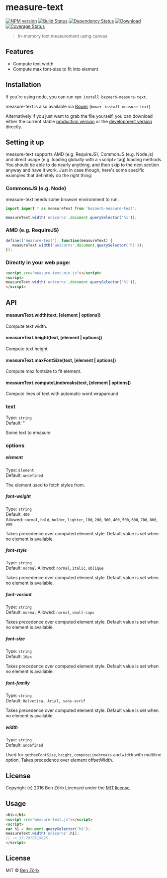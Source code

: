 # measure-text
[![NPM version][npm-image]][npm-url] [![Build Status][travis-image]][travis-url] [![Dependency Status][depstat-image]][depstat-url] [![Download][dlcounter-image]][dlcounter-url] [![Coverage Status][coveralls-image]][coveralls-url]

> In-memory text measurement using canvas

## Features

* Compute text width
* Compute max font-size to fit into element

## Installation

If you're using node, you can run `npm install bezoerb-measure-text`.

measure-text is also available via [Bower](https://github.com/bower/bower) (`bower install measure-text`)

Alternatively if you just want to grab the file yourself, you can download either the current stable [production version][min] or the [development version][max] directly.

[min]: https://raw.github.com/bezoerb/measure-text/master/dist/measure-text.min.js
[max]: https://raw.github.com/bezoerb/measure-text/master/dist/measure-text.js

## Setting it up

measure-text supports AMD (e.g. RequireJS), CommonJS (e.g. Node.js) and direct usage (e.g. loading globally with a &lt;script&gt; tag) loading methods.
You should be able to do nearly anything, and then skip to the next section anyway and have it work. Just in case though, here's some specific examples that definitely do the right thing:

### CommonsJS (e.g. Node)

measure-text needs some browser environment to run.
```javascript
import import * as measureText from 'bezoerb-measure-text';

measureText.width('unicorns',document.querySelector('h1'));
```

### AMD (e.g. RequireJS)

```javascript
define(['measure-text'], function(measureText) {
   measureText.width('unicorns',document.querySelector('h1'));
});
```

### Directly in your web page:

```html
<script src="measure-text.min.js"></script>
<script>
measureText.width('unicorns',document.querySelector('h1'));
</script>
```


## API

#### measureText.width(text, [element | options])
Compute text width.

#### measureText.height(text, [element | options])
Compute text height.

#### measureText.maxFontSize(text, [element | options])
Compute max fontsize to fit element.

#### measureText.computeLinebreaks(text, [element | options])
Compute lines of text with automatic word wraparound

### text

Type: `string`<br>
Default: ''

Some text to measure

### options

##### element

Type: `Element`<br>
Default: `undefined`

The element used to fetch styles from.

##### font-weight

Type: `string`<br>
Default: `400`<br>
Allowed: `normal`, `bold`, `bolder`, `lighter`, `100`, `200`, `300`, `400`, `500`, `600`, `700`, `800`, `900`

Takes precedence over computed element style. Default value is set when no element is available.

##### font-style

Type: `string`<br>
Default: `normal`
Allowed: `normal`, `italic`, `oblique`

Takes precedence over computed element style. Default value is set when no element is available.

##### font-variant

Type: `string`<br>
Default: `normal`
Allowed: `normal`, `small-caps`

Takes precedence over computed element style. Default value is set when no element is available.

##### font-size

Type: `string`<br>
Default: `16px`

Takes precedence over computed element style. Default value is set when no element is available.

##### font-family

Type: `string`<br>
Default: `Helvetica, Arial, sans-serif`

Takes precedence over computed element style. Default value is set when no element is available.

##### width

Type: `string`<br>
Default: `undefined`

Used for `getMaxFontSize`, `height`, `computeLinebreaks` and `width` with multiline option.
Takes precedence over element offsetWidth.

## License
Copyright (c) 2016 Ben Zörb
Licensed under the [MIT license](http://bezoerb.mit-license.org/).

[npm-url]: https://npmjs.org/package/bezoerb-measure-text
[npm-image]: https://badge.fury.io/js/bezoerb-measure-text.svg

[travis-url]: https://travis-ci.org/bezoerb/measure-text
[travis-image]: https://secure.travis-ci.org/bezoerb/measure-text.svg?branch=master

[depstat-url]: https://david-dm.org/bezoerb/measure-text
[depstat-image]: https://david-dm.org/bezoerb/measure-text.svg

[dlcounter-url]: https://www.npmjs.com/package/measure-text
[dlcounter-image]: https://img.shields.io/npm/dm/measure-text.svg

[coveralls-url]: https://coveralls.io/github/bezoerb/measure-text?branch=master
[coveralls-image]: https://coveralls.io/repos/github/bezoerb/measure-text/badge.svg?branch=master





## Usage


```html
<h1></h1>
<script src="measure-text.js"></script>
<script>
var h1 = document.querySelector('h1');
measureText.width('unicorns',h1);
// -> 37.7978515625
</script>
```


## License

MIT © [Ben Zörb](http://sommerlaune.com)
